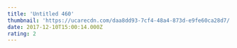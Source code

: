 ```yaml
---
title: 'Untitled 460'
thumbnail: 'https://ucarecdn.com/daa8dd93-7cf4-48a4-873d-e9fe60ca28d7/'
date: 2017-12-10T15:00:14.000Z
rating: 2
---
```

